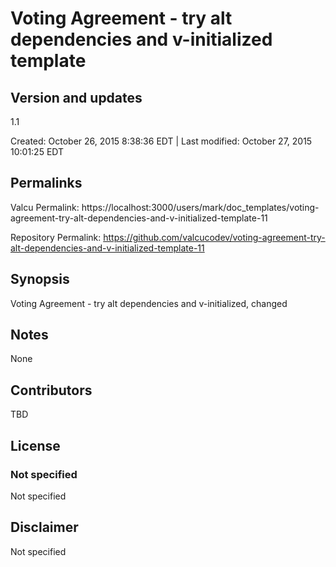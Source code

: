 

# Voting Agreement - try alt dependencies and v-initialized template

## Version and updates

1.1

Created: October 26, 2015  8:38:36 EDT | Last modified: October 27, 2015 10:01:25 EDT

## Permalinks

Valcu Permalink: https://localhost:3000/users/mark/doc_templates/voting-agreement-try-alt-dependencies-and-v-initialized-template-11

Repository Permalink: https://github.com/valcucodev/voting-agreement-try-alt-dependencies-and-v-initialized-template-11

## Synopsis

Voting Agreement - try alt dependencies and v-initialized, changed

## Notes

None

## Contributors

TBD

## License

### Not specified


  Not specified


## Disclaimer


  Not specified
